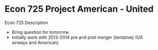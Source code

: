 # Econ 725 Project **American - United**

Econ 725 Description 
- Bring question for tomorrow 
- Initially work with 2013-2014 pre and post merger (tentative) (US airways and American)
